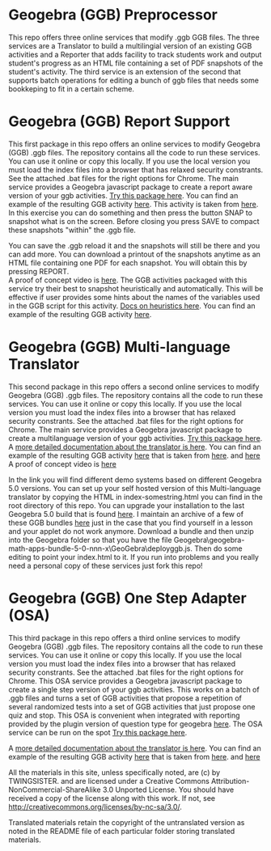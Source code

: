 # Geogebra (GGB) Preprocessor
This repo offers  three online services that modify .ggb GGB files. The three services are 
a Translator to build a multilingial version of an existing GGB activities and a Reporter that adds facility to track students work and output student's progress as an HTML file containing a set of PDF snapshots of the student's activity. The third service is an extension of the second that supports batch 
operations for editing a bunch of ggb files that needs some bookkeping to fit in a certain scheme. 
# Geogebra (GGB) Report Support
This first package in this repo offers an online services to modify Geogebra (GGB) .ggb files. The repository contains all the 
code to run these services. You can use it online or copy this locally. If you use the local version you  must load the index
files into a browser that has relaxed security constrants. See the attached .bat files for the right options for Chrome.
The main service provides a  Geogebra javascript package to create a report aware  version of your ggb activities.
[Try this package here](https://twingsister.github.io/GeogebraMultilanguageTranslator/index-private-687-wreporter.html).
You can find an example of the resulting GGB activity [here](https://twingsister.github.io/GeogebraMultilanguageTranslator/examplereport.html). 
This activity is taken from [here](href="http://www.lycee-valin.fr/maths/exercices_en_ligne/moodle.html).
In this exercise you can do something and then  press the button SNAP to snapshot what is on the screen. 
Before closing you press SAVE to compact these snapshots "within" the .ggb file. 

You can save the .ggb  reload it and the snapshots will still be there and you can add more. 
You can download a printout of the snapshots anytime as an HTML file containing one PDF for each snapshot. You will obtain this  by pressing REPORT.  
A proof of concept video is [here](https://youtu.be/75jz8ql19-U).
The GGB activities packaged with this service try their best to snapshot heuristically and automatically. This will be effective if user provides some hints about the names of the variables used in the GGB script for this activity. 
[Docs on heuristics here](https://twingsister.github.io/GeogebraMultilanguageTranslator/indexheurdocreport.html).
You can find an example of the resulting GGB activity [here](https://twingsister.github.io/GeogebraMultilanguageTranslator/examplereport.html).
# Geogebra (GGB) Multi-language Translator
This second package in this repo offers a second online services to modify Geogebra (GGB) .ggb files. The repository contains all the 
code to run these services. You can use it online or copy this locally. If you use the local version you  must load the index
files into a browser that has relaxed security constrants. See the attached .bat files for the right options for Chrome.
The main service provides a  Geogebra javascript package to create a multilanguage version of your ggb activities.
[Try this package here](https://twingsister.github.io/GeogebraMultilanguageTranslator/indexGGBver.html).
A [more detailed documentation about the translator is here](https://twingsister.github.io/GeogebraMultilanguageTranslator/indexGGBver.html). 
You can find an example of the resulting GGB activity [here](https://twingsister.github.io/GeogebraMultilanguageTranslator/example.html) 
that is taken from [here](href="http://www.lycee-valin.fr/maths/exercices_en_ligne/moodle.html). and [here](https://twingsister.github.io/GeogebraMultilanguageTranslator/origexample.html) 
A proof of concept video is [here](https://www.youtube.com/watch?v=A8KA8vFJ0YQ)

In the link you will find different demo systems based on different Geogebra 5.0 versions.
You can set up your self hosted version of this Multi-language translator by copying the HTML
in index-somestring.html  you can find in the root directory of this repo.
You can upgrade your installation to the last Geogebra 5.0 build that is found [here](https://download.geogebra.org/package/geogebra-math-apps-bundle).
I maintain an archive of a few of these GGB bundles [here](https://github.com/TWINGSISTER/Geogebra-Javascript-Bundle) just in the case that you find yourself in a lesson and your applet do not work anymore.
Download a bundle and then unzip into the Geogebra folder so that you have the file 
Geogebra\geogebra-math-apps-bundle-5-0-nnn-x\GeoGebra\deployggb.js. 
Then do some editing to  point your index.html to it. 
If you run into problems and you really need a personal copy of these services just fork this repo!
# Geogebra (GGB) One Step Adapter (OSA)
This third package in this repo offers a third online services to modify Geogebra (GGB) .ggb files. The repository contains all the 
code to run these services. You can use it online or copy this locally. If you use the local version you  must load the index
files into a browser that has relaxed security constrants. See the attached .bat files for the right options for Chrome.
This OSA service provides a  Geogebra javascript package to create a single step version of your ggb activities. This works on a batch of .ggb files and turns a set of  GGB activities that  propose a repetition of several randomized tests into a set of GGB activities that just propose one quiz and stop. 
This OSA is convenient when integrated with reporting provided by the plugin version of question type for geogebra [here](https://github.com/TWINGSISTER/moodle-qtype_geogebra). The OSA service can be run on the spot  [Try this package here](https://twingsister.github.io/GeogebraMultilanguageTranslator/index-private-latest-valinonestep.html).


A [more detailed documentation about the translator is here](https://twingsister.github.io/GeogebraMultilanguageTranslator/indexGGBver.html). 
You can find an example of the resulting GGB activity [here](https://twingsister.github.io/GeogebraMultilanguageTranslator/example.html) 
that is taken from [here](href="http://www.lycee-valin.fr/maths/exercices_en_ligne/moodle.html). and [here](https://twingsister.github.io/GeogebraMultilanguageTranslator/origexample.html) 

All the materials in this site, unless specifically noted, are (c) by  TWINGSISTER.
 and are licensed under a Creative Commons Attribution-NonCommercial-ShareAlike 3.0 Unported License. 
You should have received a copy of the license along with this
work.  If not, see <http://creativecommons.org/licenses/by-nc-sa/3.0/>.

Translated materials retain the copyright of the untranslated version as noted in the README file of each particular folder storing translated materials.
